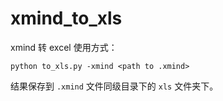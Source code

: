 # xmind_to_xls
xmind 转 excel 使用方式：

```shell script
python to_xls.py -xmind <path to .xmind>
```

结果保存到 `.xmind` 文件同级目录下的 `xls` 文件夹下。
